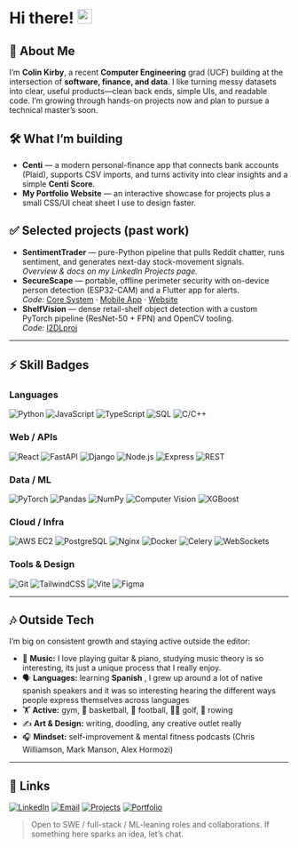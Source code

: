 # Hi there! <img src="https://media.giphy.com/media/hvRJCLFzcasrR4ia7z/giphy.gif" width="26" height="26" />

## 🚀 About Me
I’m **Colin Kirby**, a recent **Computer Engineering** grad (UCF) building at the intersection of **software, finance, and data**. I like turning messy datasets into clear, useful products—clean back ends, simple UIs, and readable code. I’m growing through hands-on projects now and plan to pursue a technical master’s soon.

## 🛠️ What I’m building
- **Centi** — a modern personal-finance app that connects bank accounts (Plaid), supports CSV imports, and turns activity into clear insights and a simple **Centi Score**.  
- **My Portfolio Website** — an interactive showcase for projects plus a small CSS/UI cheat sheet I use to design faster.  

## ✅ Selected projects (past work)
- **SentimentTrader** — pure-Python pipeline that pulls Reddit chatter, runs sentiment, and generates next-day stock-movement signals.  
  _Overview & docs on my LinkedIn Projects page._
- **SecureScape** — portable, offline perimeter security with on-device person detection (ESP32-CAM) and a Flutter app for alerts.  
  _Code:_ [Core System](https://github.com/TopelJL/Deployable-Security-Sytem) · [Mobile App](https://github.com/KirbysGit/dssApp) · [Website](https://github.com/KirbysGit/dssWebsite)
- **ShelfVision** — dense retail-shelf object detection with a custom PyTorch pipeline (ResNet-50 + FPN) and OpenCV tooling.  
  _Code:_ [I2DLproj](https://github.com/KirbysGit/I2DLproj)

---

## ⚡ Skill Badges

### Languages
![Python](https://img.shields.io/badge/Python-3776AB?style=for-the-badge&logo=python&logoColor=white)
![JavaScript](https://img.shields.io/badge/JavaScript-323330?style=for-the-badge&logo=javascript&logoColor=F7DF1E)
![TypeScript](https://img.shields.io/badge/TypeScript-3178C6?style=for-the-badge&logo=typescript&logoColor=white)
![SQL](https://img.shields.io/badge/SQL-336791?style=for-the-badge&logo=postgresql&logoColor=white)
![C/C++](https://img.shields.io/badge/C/C++-00599C?style=for-the-badge&logo=c&logoColor=white)

### Web / APIs
![React](https://img.shields.io/badge/React-20232A?style=for-the-badge&logo=react&logoColor=61DAFB)
![FastAPI](https://img.shields.io/badge/FastAPI-009688?style=for-the-badge&logo=fastapi&logoColor=white)
![Django](https://img.shields.io/badge/Django-092E20?style=for-the-badge&logo=django&logoColor=white)
![Node.js](https://img.shields.io/badge/Node.js-5FA04E?style=for-the-badge&logo=node.js&logoColor=white)
![Express](https://img.shields.io/badge/Express-000000?style=for-the-badge&logo=express&logoColor=white)
![REST](https://img.shields.io/badge/REST_APIs-1f6feb?style=for-the-badge&logo=swagger&logoColor=white)

### Data / ML
![PyTorch](https://img.shields.io/badge/PyTorch-EE4C2C?style=for-the-badge&logo=pytorch&logoColor=white)
![Pandas](https://img.shields.io/badge/Pandas-150458?style=for-the-badge&logo=pandas&logoColor=white)
![NumPy](https://img.shields.io/badge/NumPy-013243?style=for-the-badge&logo=numpy&logoColor=white)
![Computer Vision](https://img.shields.io/badge/Computer_Vision-663399?style=for-the-badge&logo=opencv&logoColor=white)
![XGBoost](https://img.shields.io/badge/XGBoost-1d3557?style=for-the-badge)

### Cloud / Infra
![AWS EC2](https://img.shields.io/badge/AWS_EC2-FF9900?style=for-the-badge&logo=amazon-aws&logoColor=white)
![PostgreSQL](https://img.shields.io/badge/PostgreSQL-4169E1?style=for-the-badge&logo=postgresql&logoColor=white)
![Nginx](https://img.shields.io/badge/Nginx-009639?style=for-the-badge&logo=nginx&logoColor=white)
![Docker](https://img.shields.io/badge/Docker-2496ED?style=for-the-badge&logo=docker&logoColor=white)
![Celery](https://img.shields.io/badge/Celery-37814A?style=for-the-badge)
![WebSockets](https://img.shields.io/badge/WebSockets-000000?style=for-the-badge&logo=socketdotio&logoColor=white)

### Tools & Design
![Git](https://img.shields.io/badge/Git-F05032?style=for-the-badge&logo=git&logoColor=white)
![TailwindCSS](https://img.shields.io/badge/Tailwind-06B6D4?style=for-the-badge&logo=tailwind-css&logoColor=white)
![Vite](https://img.shields.io/badge/Vite-646CFF?style=for-the-badge&logo=vite&logoColor=white)
![Figma](https://img.shields.io/badge/Figma-1E1E1E?style=for-the-badge&logo=figma&logoColor=white)

---

## 🎶 Outside Tech
I’m big on consistent growth and staying active outside the editor:  
- 🎸 **Music:** I love playing guitar & piano, studying music theory is so interesting, its just a unique process that I really enjoy.  
- 🗣️ **Languages:** learning **Spanish** , I grew up around a lot of native spanish speakers and it was so interesting hearing the different ways people express themselves across languages
- 🏋️ **Active:** gym, 🏀 basketball, 🏈 football, 🏌️‍♂️ golf, 🚣 rowing  
- ✍️ **Art & Design:** writing, doodling, any creative outlet really
- 🎧 **Mindset:** self-improvement & mental fitness podcasts (Chris Williamson, Mark Manson, Alex Hormozi)

---

## 🔗 Links
[![LinkedIn](https://img.shields.io/badge/LinkedIn-0A66C2?style=for-the-badge&logo=linkedin&logoColor=white)](https://www.linkedin.com/in/colinwkirby/)
[![Email](https://img.shields.io/badge/Email-kirbycolin26%40gmail.com-D14836?style=for-the-badge&logo=gmail&logoColor=white)](mailto:kirbycolin26@gmail.com)
[![Projects](https://img.shields.io/badge/Projects-LinkedIn_Projects-4B8BBE?style=for-the-badge&logo=readme&logoColor=white)](https://www.linkedin.com/in/colinwkirby/details/projects/)
[![Portfolio](https://img.shields.io/badge/Portfolio-Coming_Soon-5340ff?style=for-the-badge&logo=google-chrome&logoColor=white)](#)

> Open to SWE / full-stack / ML-leaning roles and collaborations. If something here sparks an idea, let’s chat.

